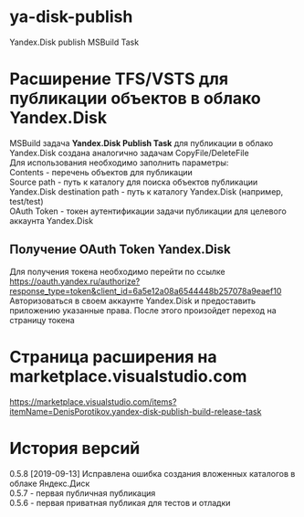 # ya-disk-publish
Yandex.Disk publish MSBuild Task
# Расширение TFS/VSTS для публикации объектов в облако Yandex.Disk
MSBuild задача **Yandex.Disk Publish Task** для публикации в облако Yandex.Disk создана аналогично задачам CopyFile/DeleteFile  
Для использования необходимо заполнить параметры:  
Contents - перечень объектов для публикации  
Source path - путь к каталогу для поиска объектов публикации  
Yandex.Disk destination path - путь к каталогу Yandex.Disk (например, test/test)  
OAuth Token - токен аутентификации задачи публикации для целевого аккаунта Yandex.Disk  
## Получение OAuth Token Yandex.Disk
Для получения токена необходимо перейти по ссылке   
https://oauth.yandex.ru/authorize?response_type=token&client_id=6a5e12a08a6544448b257078a9eaef10    
Авторизоваться в своем аккаунте Yandex.Disk и предоставить приложению указанные права. После этого произойдет переход на страницу токена
# Страница расширения на marketplace.visualstudio.com
https://marketplace.visualstudio.com/items?itemName=DenisPorotikov.yandex-disk-publish-build-release-task
# История версий
0.5.8 [2019-09-13] Исправлена ошибка создания вложенных каталогов в облаке Яндекс.Диск  
0.5.7 - первая публичная публикация  
0.5.6 - первая приватная публикая для тестов и отладки  
